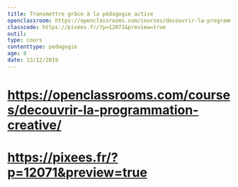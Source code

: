 ```yaml
---
title: Transmettre grâce à la pédagogie active
openclassroom: https://openclassrooms.com/courses/decouvrir-la-programmation-creative/experimentez-la-pedagogie-active-pour-transmettre
classcode: https://pixees.fr/?p=12071&preview=true
outil: 
type: cours
contenttype: pedagogie
age: 8
date: 13/12/2019
---
```


# https://openclassrooms.com/courses/decouvrir-la-programmation-creative/
# https://pixees.fr/?p=12071&preview=true